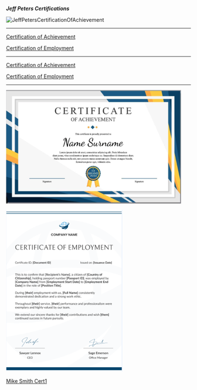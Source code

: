 ***Jeff Peters Certifications***


<img width="477" height="309" alt="JeffPetersCertificationOfAchievement" src="https://github.com/DennisMire/test2.github.io/tree/main/JeffPeters/JeffPetersCertificationOfAchievement.png" />


-------------------------------------

[Certification of Achievement](https://github.com/DennisMire/test2.github.io/tree/main/JeffPeters/CertificationOfAchievement.md#:~:text=JeffPetersCertificationOfAchievement.md)


[Certification of Employment](https://github.com/DennisMire/test2.github.io/tree/main/JeffPeters/CertificationOfEmployment.md#:~:text=JeffPetersCertificationOfEmployment.md)

-------------------------------------

[Certification of Achievement](https://github.com/DennisMire/test2.github.io/tree/main/JeffPeters/JeffPetersCertificationOfAchievement.png#:~:text=JeffPetersCertificationOfAchievement.png?raw=true)


[Certification of Employment](https://github.com/DennisMire/test2.github.io/tree/main/JeffPeters/JeffPetersCertificationOfEmployment.png#:~:text=JeffPetersCertificationOfEmployment.png?raw=true)

-------------------------------------

![Certification of Achievement](/JeffPeters/JeffPetersCertificationOfAchievement.png#:~:text=JeffPetersCertificationOfAchievement.png?raw=true)


![Certification of Employment](/JeffPeters/JeffPetersCertificationOfEmployment.png#:~:text=JeffPetersCertificationOfEmployment.png?raw=true)


[Mike Smith Cert1](https://github.com/DennisMire/test2.github.io/tree/main/MikeSmith#:~:text=Mike_Smith_Cert1.txt)
